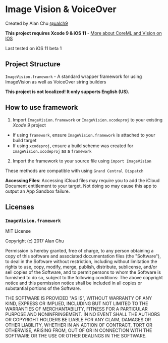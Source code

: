 #  Image Vision & VoiceOver

Created by Alan Chu [@ualch9](https://github.com/ualch9)

**This project requires Xcode 9 & iOS 11** - [More about CoreML and Vision on IOS](https://developer.apple.com/machine-learning/)

Last tested on iOS 11 beta 1

## Project Structure
`ImageVision.framework` - A standard wrapper framework for using ImageVision as well as VoiceOver string builders

**This project is not localized! It only supports English (US).**

## How to use framework
1. Import `ImageVision.framework` or `ImageVision.xcodeproj` to your existing *Xcode 9* project
* If using `framework`, ensure `ImageVision.framework` is attached to your build target
* If using `xcodeproj`, ensure a build scheme was created for `ImageVision.xcodeproj` as a `framework`

2. Import the framework to your source file using `import ImageVision`

These methods are compatible with using `Grand Central Dispatch`

**Accessing Files**: Accessing iCloud files may require you to add the iCloud Document entitlement to your target. Not doing so may cause this app to output an App Sandbox failure.

## Licenses
### `ImageVision.framework`
MIT License

Copyright (c) 2017 Alan Chu

Permission is hereby granted, free of charge, to any person obtaining a copy of this software and associated documentation files (the "Software"), to deal in the Software without restriction, including without limitation the rights to use, copy, modify, merge, publish, distribute, sublicense, and/or sell copies of the Software, and to permit persons to whom the Software is furnished to do so, subject to the following conditions:
The above copyright notice and this permission notice shall be included in all copies or substantial portions of the Software.

THE SOFTWARE IS PROVIDED "AS IS", WITHOUT WARRANTY OF ANY KIND, EXPRESS OR IMPLIED, INCLUDING BUT NOT LIMITED TO THE WARRANTIES OF MERCHANTABILITY, FITNESS FOR A PARTICULAR PURPOSE AND NONINFRINGEMENT. IN NO EVENT SHALL THE AUTHORS OR COPYRIGHT HOLDERS BE LIABLE FOR ANY CLAIM, DAMAGES OR OTHER LIABILITY, WHETHER IN AN ACTION OF CONTRACT, TORT OR OTHERWISE, ARISING FROM, OUT OF OR IN CONNECTION WITH THE SOFTWARE OR THE USE OR OTHER DEALINGS IN THE SOFTWARE.
